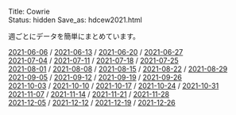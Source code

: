 Title: Cowrie  
Status: hidden
Save_as: hdcew2021.html

週ごとにデータを簡単にまとめています。  

[2021-06-06]() / [2021-06-13]() / [2021-06-20]() / [2021-06-27]()  
[2021-07-04]() / [2021-07-11]() / [2021-07-18]() / [2021-07-25]()  
[2021-08-01]() / [2021-08-08]() / [2021-08-15]() / [2021-08-22]() / [2021-08-29]()   
[2021-09-05]() / [2021-09-12]() / [2021-09-19]() / [2021-09-26]()  
[2021-10-03]() / [2021-10-10]() / [2021-10-17]() / [2021-10-24]() / [2021-10-31]()    
[2021-11-07]() / [2021-11-14]() / [2021-11-21]() / [2021-11-28]()  
[2021-12-05]() / [2021-12-12]() / [2021-12-19]() / [2021-12-26]()  
